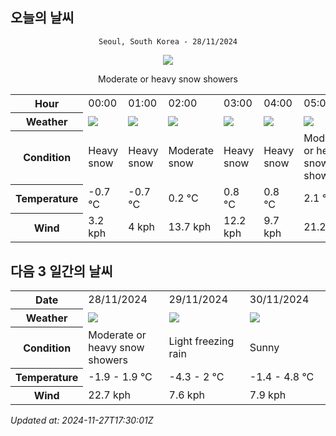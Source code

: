 ## 오늘의 날씨
<div align="center">

`Seoul, South Korea - 28/11/2024`

<img src="https://cdn.weatherapi.com/weather/64x64/day/371.png"/>

Moderate or heavy snow showers

</div>


<table>
    <tr>
        <th>Hour</th>
        <td>00:00</td><td>01:00</td><td>02:00</td><td>03:00</td><td>04:00</td><td>05:00</td><td>06:00</td><td>07:00</td><td>08:00</td><td>09:00</td><td>10:00</td><td>11:00</td><td>12:00</td><td>13:00</td><td>14:00</td><td>15:00</td><td>16:00</td><td>17:00</td><td>18:00</td><td>19:00</td><td>20:00</td><td>21:00</td><td>22:00</td><td>23:00</td>
    </tr>
    <tr>
        <th>Weather</th>
        <td><img src="https://cdn.weatherapi.com/weather/64x64/night/338.png"></img></td><td><img src="https://cdn.weatherapi.com/weather/64x64/night/338.png"></img></td><td><img src="https://cdn.weatherapi.com/weather/64x64/night/332.png"></img></td><td><img src="https://cdn.weatherapi.com/weather/64x64/night/338.png"></img></td><td><img src="https://cdn.weatherapi.com/weather/64x64/night/338.png"></img></td><td><img src="https://cdn.weatherapi.com/weather/64x64/night/371.png"></img></td><td><img src="https://cdn.weatherapi.com/weather/64x64/night/371.png"></img></td><td><img src="https://cdn.weatherapi.com/weather/64x64/night/371.png"></img></td><td><img src="https://cdn.weatherapi.com/weather/64x64/day/371.png"></img></td><td><img src="https://cdn.weatherapi.com/weather/64x64/day/371.png"></img></td><td><img src="https://cdn.weatherapi.com/weather/64x64/day/338.png"></img></td><td><img src="https://cdn.weatherapi.com/weather/64x64/day/338.png"></img></td><td><img src="https://cdn.weatherapi.com/weather/64x64/day/371.png"></img></td><td><img src="https://cdn.weatherapi.com/weather/64x64/day/368.png"></img></td><td><img src="https://cdn.weatherapi.com/weather/64x64/day/371.png"></img></td><td><img src="https://cdn.weatherapi.com/weather/64x64/day/368.png"></img></td><td><img src="https://cdn.weatherapi.com/weather/64x64/day/119.png"></img></td><td><img src="https://cdn.weatherapi.com/weather/64x64/day/176.png"></img></td><td><img src="https://cdn.weatherapi.com/weather/64x64/night/311.png"></img></td><td><img src="https://cdn.weatherapi.com/weather/64x64/night/311.png"></img></td><td><img src="https://cdn.weatherapi.com/weather/64x64/night/116.png"></img></td><td><img src="https://cdn.weatherapi.com/weather/64x64/night/116.png"></img></td><td><img src="https://cdn.weatherapi.com/weather/64x64/night/113.png"></img></td><td><img src="https://cdn.weatherapi.com/weather/64x64/night/116.png"></img></td>
    </tr>
    <tr>
        <th>Condition</th>
        <td width="200px">Heavy snow</td><td width="200px">Heavy snow</td><td width="200px">Moderate snow</td><td width="200px">Heavy snow</td><td width="200px">Heavy snow</td><td width="200px">Moderate or heavy snow showers</td><td width="200px">Moderate or heavy snow showers</td><td width="200px">Moderate or heavy snow showers</td><td width="200px">Moderate or heavy snow showers</td><td width="200px">Moderate or heavy snow showers</td><td width="200px">Heavy snow</td><td width="200px">Heavy snow</td><td width="200px">Moderate or heavy snow showers</td><td width="200px">Light snow showers</td><td width="200px">Moderate or heavy snow showers</td><td width="200px">Light snow showers</td><td width="200px">Cloudy </td><td width="200px">Patchy rain nearby</td><td width="200px">Light freezing rain</td><td width="200px">Light freezing rain</td><td width="200px">Partly Cloudy </td><td width="200px">Partly Cloudy </td><td width="200px">Clear </td><td width="200px">Partly Cloudy </td>
    </tr>
    <tr>
        <th>Temperature</th>
        <td>-0.7 °C</td><td>-0.7 °C</td><td>0.2 °C</td><td>0.8 °C</td><td>0.8 °C</td><td>2.1 °C</td><td>1.1 °C</td><td>0.4 °C</td><td>-0 °C</td><td>0.5 °C</td><td>0.5 °C</td><td>0.7 °C</td><td>0.9 °C</td><td>1 °C</td><td>1.4 °C</td><td>1.9 °C</td><td>1.7 °C</td><td>1.1 °C</td><td>0.7 °C</td><td>0.2 °C</td><td>0 °C</td><td>-0.6 °C</td><td>-1.3 °C</td><td>-1.9 °C</td>
    </tr>
    <tr>
        <th>Wind</th>
        <td>3.2 kph</td><td>4 kph</td><td>13.7 kph</td><td>12.2 kph</td><td>9.7 kph</td><td>21.2 kph</td><td>22.7 kph</td><td>15.8 kph</td><td>9.4 kph</td><td>7.2 kph</td><td>8.6 kph</td><td>9 kph</td><td>9.4 kph</td><td>11.5 kph</td><td>14 kph</td><td>16.2 kph</td><td>16.2 kph</td><td>16.2 kph</td><td>15.5 kph</td><td>14.8 kph</td><td>14.4 kph</td><td>12.2 kph</td><td>8.6 kph</td><td>7.6 kph</td>
    </tr>
</table>


## 다음 3 일간의 날씨


<table>
    <tr>
        <th>Date</th>
        <td>28/11/2024</td><td>29/11/2024</td><td>30/11/2024</td>
    </tr>
    <tr>
        <th>Weather</th>
        <td><img src="https://cdn.weatherapi.com/weather/64x64/day/371.png"/></td><td><img src="https://cdn.weatherapi.com/weather/64x64/day/311.png"/></td><td><img src="https://cdn.weatherapi.com/weather/64x64/day/113.png"/></td>
    </tr>
    <tr>
        <th>Condition</th>
        <td width="200px">Moderate or heavy snow showers</td><td width="200px">Light freezing rain</td><td width="200px">Sunny</td>
    </tr>
    <tr>
        <th>Temperature</th>
        <td>-1.9 -  1.9 °C</td><td>-4.3 -  2 °C</td><td>-1.4 -  4.8 °C</td>
    </tr>
    <tr>
        <th>Wind</th>
        <td>22.7 kph</td><td>7.6 kph</td><td>7.9 kph</td>
    </tr>
</table>


*Updated at: 2024-11-27T17:30:01Z*
